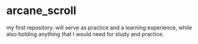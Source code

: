# arcane_scroll
my first repository. will serve as practice and a learning experience, while also holding anything that I would need for study and practice.
